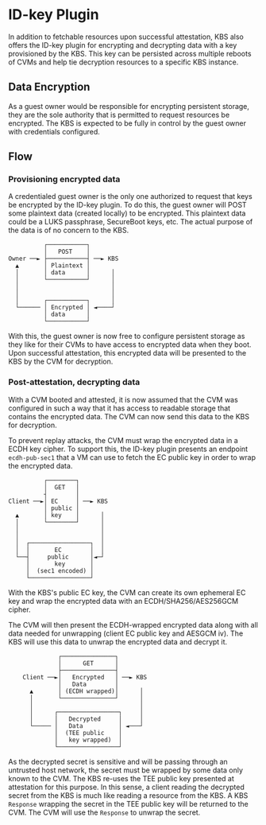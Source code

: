 # ID-key Plugin

In addition to fetchable resources upon successful attestation, KBS also offers the ID-key plugin for encrypting and decrypting data with a key provisioned by the KBS. This key can be persisted across multiple reboots of CVMs and help tie decryption resources to a specific KBS instance.

## Data Encryption

As a guest owner would be responsible for encrypting persistent storage, they are the sole authority that is permitted to request resources be encrypted. The KBS is expected to be fully in control by the guest owner with credentials configured.

## Flow

### Provisioning encrypted data

A credentialed guest owner is the only one authorized to request that keys be encrypted by the ID-key plugin. To do this, the guest owner will POST some plaintext data (created locally) to be encrypted. This plaintext data could be a LUKS passphrase, SecureBoot keys, etc. The actual purpose of the data is of no concern to the KBS.

```
          ┌───────────┐        
          │   POST    │        
Owner ──► ├───────────┤ ──► KBS
  ▲       │ Plaintext │        
  │       │ data      │      │ 
  │       └───────────┘      │ 
  │                          │ 
  │                          │ 
  │       ┌───────────┐      │ 
  └────── │ Encrypted │ ◄────┘ 
          │ data      │        
          └───────────┘        
```

With this, the guest owner is now free to configure persistent storage as they like for their CVMs to have access to encrypted data when they boot. Upon successful attestation, this encrypted data will be presented to the KBS by the CVM for decryption.

### Post-attestation, decrypting data

With a CVM booted and attested, it is now assumed that the CVM was configured in such a way that it has access to readable storage that contains the encrypted data. The CVM can now send this data to the KBS for decryption.

To prevent replay attacks, the CVM must wrap the encrypted data in a ECDH key cipher. To support this, the ID-key plugin presents an endpoint `ecdh-pub-sec1` that a VM can use to fetch the EC public key in order to wrap the encrypted data.

```
          ┌────────┐
          │  GET   │
          ┤        │
Client ──►│ EC     │ ──► KBS
          │ public │
  ▲       │ key    │      │
  │       └────────┘      │
  │                       │
  │                       │
  │  ┌─────────────────┐  │
  │  │       EC        │  │
  └──┤     public      │◄─┘
     │       key       │
     │  (sec1 encoded) │
     └─────────────────┘
```

With the KBS's public EC key, the CVM can create its own ephemeral EC key and wrap the encrypted data with an ECDH/SHA256/AES256GCM cipher.

The CVM will then present the ECDH-wrapped encrypted data along with all data needed for unwrapping (client EC public key and AESGCM iv). The KBS will use this data to unwrap the encrypted data and decrypt it.

```                                            
              ┌───────────────┐             
              │      GET      │             
              ├───────────────┤             
    Client ──►│   Encrypted   │ ──► KBS     
              │   Data        │             
      ▲       │ (ECDH wrapped)│      │      
      │       └───────────────┘      │      
      │                              │      
      │      ┌─────────────────┐     │      
      │      │   Decrypted     │     │      
      └───── │   Data          │ ◄───┘      
             │  (TEE public    │            
             │   key wrapped)  │            
             └─────────────────┘            
```

As the decrypted secret is sensitive and will be passing through an untrusted host network, the secret must be wrapped by some data only known to the CVM. The KBS re-uses the TEE public key presented at attestation for this purpose. In this sense, a client reading the decrypted secret from the KBS is much like reading a resource from the KBS. A KBS `Response` wrapping the secret in the TEE public key will be returned to the CVM. The CVM will use the `Response` to unwrap the secret.
